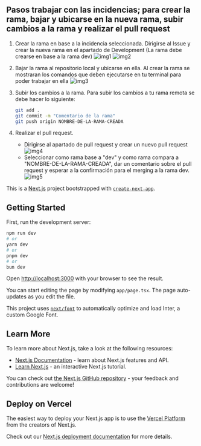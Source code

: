 ## Pasos trabajar con las incidencias; para crear la rama, bajar y ubicarse en la nueva rama, subir cambios a la rama y realizar el pull request

1.  Crear la rama en base a la incidencia seleccionada.
    Dirigirse al Issue y crear la nueva rama en el apartado de Development (La rama debe crearse en base a la rama dev)
    ![img1](https://github.com/mky-corp/ferreMKY/assets/74320766/476915cf-98d0-4f89-921b-a90da69cead5)
    ![img2](https://github.com/mky-corp/ferreMKY/assets/74320766/8afbb90a-365f-44ee-9b0b-0ad432c4740b)
2.  Bajar la rama al repositorio local y ubicarse en ella.
    Al crear la rama se mostraran los comandos que deben ejecutarse en tu terminal para poder trabajar en ella
    ![img3](https://github.com/mky-corp/ferreMKY/assets/74320766/5173e165-735d-4a4d-9ac1-67bf848b29e9)

3.  Subir los cambios a la rama.
    Para subir los cambios a tu rama remota se debe hacer lo siguiente:

    ```bash
    git add .
    git commit -m "Comentario de la rama"
    git push origin NOMBRE-DE-LA-RAMA-CREADA
    ```

4.  Realizar el pull request.
    - Dirigirse al apartado de pull request y crear un nuevo pull request
      ![img4](https://github.com/mky-corp/ferreMKY/assets/74320766/da99d317-2015-4a0d-a759-471987824c51)
    - Seleccionar como rama base a "dev" y como rama compara a "NOMBRE-DE-LA-RAMA-CREADA", dar un comentario sobre el pull request y esperar a la confirmación para el merging a la rama dev.
      ![img5](https://github.com/mky-corp/ferreMKY/assets/74320766/ee505c4a-e8d6-414a-9ece-85a387872b9e)

This is a [Next.js](https://nextjs.org/) project bootstrapped with [`create-next-app`](https://github.com/vercel/next.js/tree/canary/packages/create-next-app).

## Getting Started

First, run the development server:

```bash
npm run dev
# or
yarn dev
# or
pnpm dev
# or
bun dev
```

Open [http://localhost:3000](http://localhost:3000) with your browser to see the result.

You can start editing the page by modifying `app/page.tsx`. The page auto-updates as you edit the file.

This project uses [`next/font`](https://nextjs.org/docs/basic-features/font-optimization) to automatically optimize and load Inter, a custom Google Font.

## Learn More

To learn more about Next.js, take a look at the following resources:

- [Next.js Documentation](https://nextjs.org/docs) - learn about Next.js features and API.
- [Learn Next.js](https://nextjs.org/learn) - an interactive Next.js tutorial.

You can check out [the Next.js GitHub repository](https://github.com/vercel/next.js/) - your feedback and contributions are welcome!

## Deploy on Vercel

The easiest way to deploy your Next.js app is to use the [Vercel Platform](https://vercel.com/new?utm_medium=default-template&filter=next.js&utm_source=create-next-app&utm_campaign=create-next-app-readme) from the creators of Next.js.

Check out our [Next.js deployment documentation](https://nextjs.org/docs/deployment) for more details.
